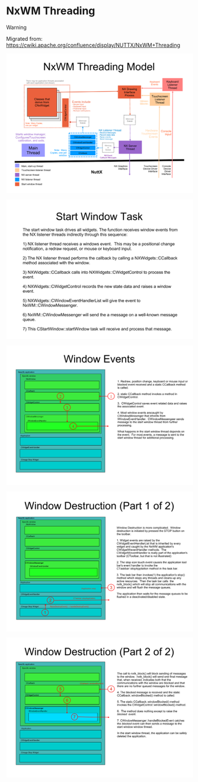 # NxWM Threading

<div class="warning">

<div class="title">

Warning

</div>

Migrated from:
<https://cwiki.apache.org/confluence/display/NUTTX/NxWM+Threading>

</div>

![image](nxwm_threading_model/nxwm_theading_model_page_0.png)

![image](nxwm_threading_model/nxwm_theading_model_page_1.png)

![image](nxwm_threading_model/nxwm_theading_model_page_2.png)

![image](nxwm_threading_model/nxwm_theading_model_page_3.png)

![image](nxwm_threading_model/nxwm_theading_model_page_4.png)
